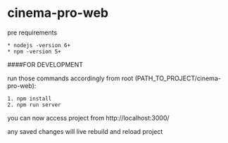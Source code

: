 # cinema-pro-web

pre requirements

    * nodejs -version 6+
    * npm -version 5+

####FOR DEVELOPMENT

run those commands accordingly from root (PATH_TO_PROJECT/cinema-pro-web):

    1. npm install
    2. npm run server

you can now access project from http://localhost:3000/
    
any saved changes will live rebuild and reload project